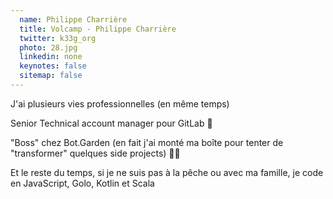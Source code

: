 ```yaml
---
  name: Philippe Charrière
  title: Volcamp - Philippe Charrière
  twitter: k33g_org
  photo: 28.jpg
  linkedin: none
  keynotes: false
  sitemap: false
---
```

J'ai plusieurs vies professionnelles (en même temps)

Senior Technical account manager pour GitLab 🦊

"Boss" chez Bot.Garden (en fait j'ai monté ma boîte pour tenter de "transformer" quelques side projects) 🤖🌼

Et le reste du temps, si je ne suis pas à la pêche ou avec ma famille, je code en JavaScript, Golo, Kotlin et Scala
